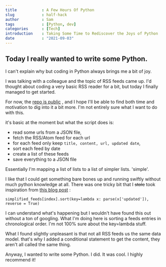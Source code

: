 ```yaml
---
title           : A Few Hours Of Python
slug            : half-hack
author          : Sam
tags            : [Python, dev] 
categories      : [Tech]
introduction    : Taking Some Time to Rediscover the Joys of Python
date            : "2021-09-03"
---
```


## Today I really wanted to write some Python. 

I can't explain why but coding in Python always brings me a bit of joy.

I was talking with a colleague and the topic of RSS feeds came up. I'd thought about coding a very basic RSS reader for a bit, but today I finally managed to get started.

For now, the [repo is public](https://github.com/m1rp/feed-me-py) , and I hope I'll be able to find both time and motivation to dig into it a bit more. I'm not entirely sure what I want to do with this.

it's basic at the moment but what the script does is:
- read some urls from a JSON file,
- fetch the RSS/Atom feed for each url
- for each feed only keep `title, content, url, updated date`,
- sort each feed by date
- create a list of these feeds
- save everything to a JSON file

Essentially I'm mapping a list of lists to a list of simpler lists. 'simple'.

I like that I could get something bare bones up and running swiftly without much python knowledge at all. There was one tricky bit that I ~~stole~~ took inspiration from [this blog post](https://waylonwalker.com/parsing-rss-python/#combining-feeds) :

`simplified_feeds[index].sort(key=lambda x: parse(x['updated']), reverse = True)`

I can understand what's happening but I wouldn't have found this out without a ton of googling. What I'm doing here is sorting a feeds entries in chronological order. I'm not 100% sure about the key=lambda stuff.

What I found slightly unpleasant is that not all RSS  feeds us the same data model. that's why I added a conditional statement  to get the content, they aren't all called the same thing.

Anyway, I wanted to write some Python. I did. It was cool. I highly recommend it!